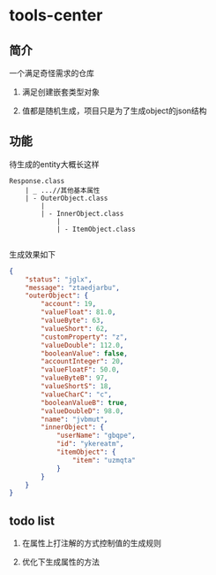 # tools-center

## 简介
一个满足奇怪需求的仓库

1. 满足创建嵌套类型对象

2. 值都是随机生成，项目只是为了生成object的json结构


## 功能
待生成的entity大概长这样
```
Response.class
    | _ ...//其他基本属性
    | - OuterObject.class
        |
        | - InnerObject.class
            |
            | - ItemObject.class


```
生成效果如下
```json
{
	"status": "jglx",
	"message": "ztaedjarbu",
	"outerObject": {
		"account": 19,
		"valueFloat": 81.0,
		"valueByte": 63,
		"valueShort": 62,
		"customProperty": "z",
		"valueDouble": 112.0,
		"booleanValue": false,
		"accountInteger": 20,
		"valueFloatF": 50.0,
		"valueByteB": 97,
		"valueShortS": 18,
		"valueCharC": "c",
		"booleanValueB": true,
		"valueDoubleD": 98.0,
		"name": "jvbmut",
		"innerObject": {
			"userName": "gbqpe",
			"id": "ykereatm",
			"itemObject": {
				"item": "uzmqta"
			}
		}
	}
}
```

## todo list
1. 在属性上打注解的方式控制值的生成规则

2. 优化下生成属性的方法
